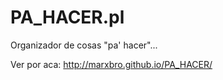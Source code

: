 # PA_HACER.pl

Organizador de cosas "pa' hacer"...

Ver por aca: http://marxbro.github.io/PA_HACER/
